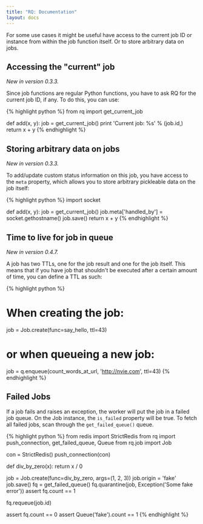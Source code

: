 ```yaml
---
title: "RQ: Documentation"
layout: docs
---
```


For some use cases it might be useful have access to the current job ID or
instance from within the job function itself.  Or to store arbitrary data on
jobs.


## Accessing the "current" job

_New in version 0.3.3._

Since job functions are regular Python functions, you have to ask RQ for the
current job ID, if any.  To do this, you can use:

{% highlight python %}
from rq import get_current_job

def add(x, y):
    job = get_current_job()
    print 'Current job: %s' % (job.id,)
    return x + y
{% endhighlight %}


## Storing arbitrary data on jobs

_New in version 0.3.3._

To add/update custom status information on this job, you have access to the
`meta` property, which allows you to store arbitrary pickleable data on the job
itself:

{% highlight python %}
import socket

def add(x, y):
    job = get_current_job()
    job.meta['handled_by'] = socket.gethostname()
    job.save()
    return x + y
{% endhighlight %}


## Time to live for job in queue

_New in version 0.4.7._

A job has two TTLs, one for the job result and one for the job itself. This means that if you have
job that shouldn't be executed after a certain amount of time, you can define a TTL as such:

{% highlight python %}
# When creating the job:
job = Job.create(func=say_hello, ttl=43)

# or when queueing a new job:
job = q.enqueue(count_words_at_url, 'http://nvie.com', ttl=43)
{% endhighlight %}


## Failed Jobs

If a job fails and raises an exception, the worker will put the job in a failed job queue. 
On the Job instance, the `is_failed` property will be true. To fetch all failed jobs, scan 
through the `get_failed_queue()` queue.

{% highlight python %}
from redis import StrictRedis
from rq import push_connection, get_failed_queue, Queue
from rq.job import Job


con = StrictRedis()
push_connection(con)

def div_by_zero(x):
    return x / 0

job = Job.create(func=div_by_zero, args=(1, 2, 3))
job.origin = 'fake'
job.save()
fq = get_failed_queue()
fq.quarantine(job, Exception('Some fake error'))
assert fq.count == 1

fq.requeue(job.id)

assert fq.count == 0
assert Queue('fake').count == 1
{% endhighlight %}